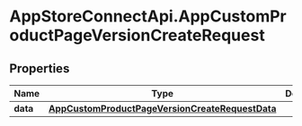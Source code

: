 # AppStoreConnectApi.AppCustomProductPageVersionCreateRequest

## Properties

Name | Type | Description | Notes
------------ | ------------- | ------------- | -------------
**data** | [**AppCustomProductPageVersionCreateRequestData**](AppCustomProductPageVersionCreateRequestData.md) |  | 


